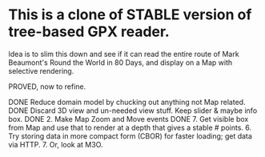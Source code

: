 
# This is a clone of STABLE version of tree-based GPX reader.

Idea is to slim this down and see if it can read the entire route
of Mark Beaumont's Round the World in 80 Days, and display on a
Map with selective rendering.

PROVED, now to refine.

DONE Reduce domain model by chucking out anything not Map related.
DONE Discard 3D view and un-needed view stuff. Keep slider & maybe info box.
DONE 2. Make Map Zoom and Move events
DONE 7. Get visible box from Map and use that to render at a depth that gives a stable # points.
6. Try storing data in more compact form (CBOR) for faster loading; get data via HTTP.
7. Or, look at M3O.
